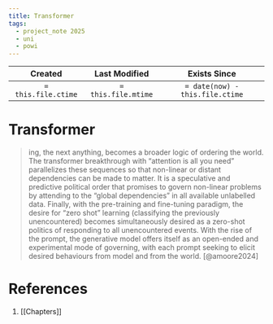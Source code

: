 ```yaml
---
title: Transformer
tags:
  - project_note 2025
  - uni
  - powi
---
```

|     Created      |  Last Modified   |       Exists Since        |
|:----------------:|:----------------:|:----------------:|
| `= this.file.ctime` | `= this.file.mtime` | `= date(now) - this.file.ctime`|

# Transformer
> ing, the next anything, becomes a broader logic of ordering the world. The transformer breakthrough with “attention is all you need” parallelizes these sequences so that non-linear or distant dependencies can be made to matter. It is a speculative and predictive political order that promises to govern non-linear problems by attending to the “global dependencies” in all available unlabelled data. Finally, with the pre-training and fine-tuning paradigm, the desire for “zero shot” learning (classifying the previously unencountered) becomes simultaneously desired as a zero-shot politics of responding to all unencountered events. With the rise of the prompt, the generative model offers itself as an open-ended and experimental mode of governing, with each prompt seeking to elicit desired behaviours from model and from the world. [@amoore2024]

# References
1. [[Chapters]]